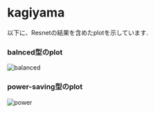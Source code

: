 # kagiyama

以下に、Resnetの結果を含めたplotを示しています.

### balnced型のplot

![balanced](https://github.com/Okita-Laboratory/kagiyama/blob/main/figure/AccuracyvsECI_Res_Balanced.png)

### power-saving型のplot

![power](https://github.com/Okita-Laboratory/kagiyama/blob/main/figure/AccuracyvsECI_Res_power.png)

